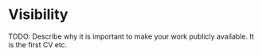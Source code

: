 # Visibility
TODO: Describe why it is important to make your work publicly available. It is the first CV etc.

